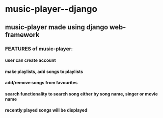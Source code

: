 # music-player--django 
## music-player made using django web-framework 

### FEATURES of music-player:
####  user can create account
####  make playlists, add songs to playlists
####  add/remove songs from favourites
####  search functionality to search song either by song name, singer or movie name
####  recently played songs will be displayed
  